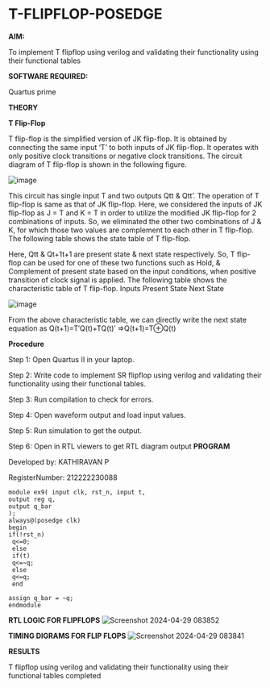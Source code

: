 # T-FLIPFLOP-POSEDGE

**AIM:**

To implement  T flipflop using verilog and validating their functionality using their functional tables

**SOFTWARE REQUIRED:**

Quartus prime

**THEORY**

**T Flip-Flop**

T flip-flop is the simplified version of JK flip-flop. It is obtained by connecting the same input ‘T’ to both inputs of JK flip-flop. It operates with only positive clock transitions or negative clock transitions. The circuit diagram of T flip-flop is shown in the following figure.

![image](https://github.com/naavaneetha/T-FLIPFLOP-POSEDGE/assets/154305477/458a68fe-2d08-4a9d-ac4f-7ae0480ce0bd)

 
This circuit has single input T and two outputs Qtt & Qtt’. The operation of T flip-flop is same as that of JK flip-flop. Here, we considered the inputs of JK flip-flop as J = T and K = T in order to utilize the modified JK flip-flop for 2 combinations of inputs. So, we eliminated the other two combinations of J & K, for which those two values are complement to each other in T flip-flop. The following table shows the state table of T flip-flop.

Here, Qtt & Qt+1t+1 are present state & next state respectively. So, T flip-flop can be used for one of these two functions such as Hold, & Complement of present state based on the input conditions, when positive transition of clock signal is applied. The following table shows the characteristic table of T flip-flop. Inputs Present State Next State

![image](https://github.com/naavaneetha/T-FLIPFLOP-POSEDGE/assets/154305477/cdd7fb32-539f-4b66-bb8d-f305a153c886)

 
From the above characteristic table, we can directly write the next state equation as Q(t+1)=T′Q(t)+TQ(t)′ ⇒Q(t+1)=T⊕Q(t)

**Procedure**

Step 1: Open Quartus II in your laptop.

Step 2: Write code to implement SR flipflop using verilog and validating their functionality using their functional tables.

Step 3: Run compilation to check for errors.

Step 4: Open waveform output and load input values.

Step 5: Run simulation to get the output.

Step 6: Open in RTL viewers to get RTL diagram output
**PROGRAM**


Developed by: KATHIRAVAN P 

RegisterNumber: 212222230088

```
module ex9( input clk, rst_n, input t,
output reg q,
output q_bar
);
always@(posedge clk) 
begin 
if(!rst_n)
 q<=0;
 else
 if(t)
 q<=~q;
 else
 q<=q;
 end
 
assign q_bar = ~q;
endmodule

```
**RTL LOGIC FOR FLIPFLOPS**
![Screenshot 2024-04-29 083852](https://github.com/Narasimhan05/T-FLIPFLOP-POSEDGE/assets/132819871/a6af5266-3b6a-4afb-b0e9-3c95adcb7421)

**TIMING DIGRAMS FOR FLIP FLOPS**
![Screenshot 2024-04-29 083841](https://github.com/Narasimhan05/T-FLIPFLOP-POSEDGE/assets/132819871/e8b3971f-7bb3-4b14-b1dc-9c3fee4a7eaa)

**RESULTS**

T flipflop using verilog and validating their functionality using their functional tables completed
